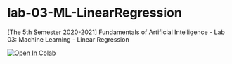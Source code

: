 # lab-03-ML-LinearRegression
[The 5th Semester 2020-2021] Fundamentals of Artificial Intelligence - Lab 03: Machine Learning - Linear Regression

[![Open In Colab](https://colab.research.google.com/assets/colab-badge.svg)](https://colab.research.google.com/github/nhutnamhcmus/lab-03-ML-LinearRegression/blob/main/Lab03-LinearRegression.ipynb)

